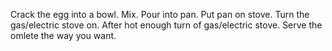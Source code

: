 Crack the egg into a bowl.
Mix.
Pour into pan.
Put pan on stove.
Turn the gas/electric stove on.
After hot enough turn of gas/electric stove.
Serve the omlete the way you want.